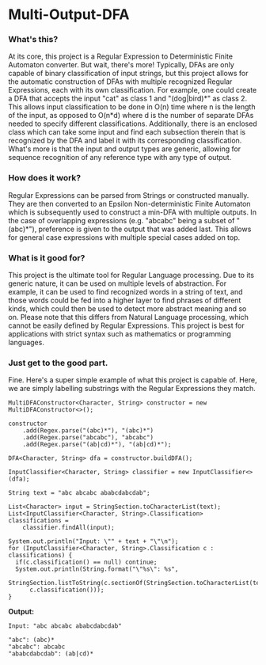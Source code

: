 # Multi-Output-DFA
### What's this?
At its core, this project is a Regular Expression to Deterministic Finite Automaton converter. But wait, there's more! Typically, DFAs are only capable of binary classification of input strings, but this project allows for the automatic construction of DFAs with multiple recognized Regular Expressions, each with its own classification. For example, one could create a DFA that accepts the input "cat" as class 1 and "(dog|bird)\*" as class 2. This allows input classification to be done in O(n) time where n is the length of the input, as opposed to O(n*d) where d is the number of separate DFAs needed to specify different classifications. Additionally, there is an enclosed class which can take some input and find each subsection therein that is recognized by the DFA and label it with its corresponding classification. What's more is that the input and output types are generic, allowing for sequence recognition of any reference type with any type of output.
### How does it work?
Regular Expressions can be parsed from Strings or constructed manually. They are then converted to an Epsilon Non-deterministic Finite Automaton which is subsequently used to construct a min-DFA with multiple outputs. In the case of overlapping expressions (e.g. "abcabc" being a subset of "(abc)*"), preference is given to the output that was added last. This allows for general case expressions with multiple special cases added on top.
### What is it good for?
This project is the ultimate tool for Regular Language processing. Due to its generic nature, it can be used on multiple levels of abstraction. For example, it can be used to find recognized words in a string of text, and those words could be fed into a higher layer to find phrases of different kinds, which could then be used to detect more abstract meaning and so on. Please note that this differs from Natural Language processing, which cannot be easily defined by Regular Expressions. This project is best for applications with strict syntax such as mathematics or programming languages.
### Just get to the good part.
Fine. Here's a super simple example of what this project is capable of. Here, we are simply labelling substrings with the Regular Expressions they match.
~~~
MultiDFAConstructor<Character, String> constructor = new MultiDFAConstructor<>();

constructor
    .add(Regex.parse("(abc)*"), "(abc)*")
    .add(Regex.parse("abcabc"), "abcabc")
    .add(Regex.parse("(ab|cd)*"), "(ab|cd)*");
    
DFA<Character, String> dfa = constructor.buildDFA();

InputClassifier<Character, String> classifier = new InputClassifier<>(dfa);

String text = "abc abcabc ababcdabcdab";

List<Character> input = StringSection.toCharacterList(text);
List<InputClassifier<Character, String>.Classification> classifications =
    classifier.findAll(input);

System.out.println("Input: \"" + text + "\"\n");
for (InputClassifier<Character, String>.Classification c : classifications) {
  if(c.classification() == null) continue;
  System.out.println(String.format("\"%s\": %s",
      StringSection.listToString(c.sectionOf(StringSection.toCharacterList(text))),
      c.classification()));
}
~~~
**Output:**
~~~
Input: "abc abcabc ababcdabcdab"

"abc": (abc)*
"abcabc": abcabc
"ababcdabcdab": (ab|cd)*
~~~
